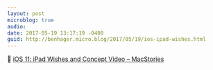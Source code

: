 ```yaml
---
layout: post
microblog: true
audio: 
date: 2017-05-19 13:17:19 -0400
guid: http://benhager.micro.blog/2017/05/19/ios-ipad-wishes.html
---
```

📱 [iOS 11: iPad Wishes and Concept Video – MacStories](https://www.macstories.net/stories/ios-11-ipad-wishes-and-concept-video/)
